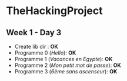 TheHackingProject
=================

Week 1 - Day 3
---------------

* Create lib dir : __OK__
* Programme 0 (_Hello_): __OK__
* Programme 1 (_Vacances en Egypte_): __OK__
* Programme 2 (_Mon petit mot de passe_): __OK__
* Programme 3 (_6ème sans ascenseur_): __OK__